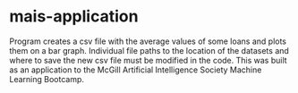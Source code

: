 # mais-application
Program creates a csv file with the average values of some loans and plots them on a bar graph.
Individual file paths to the location of the datasets and where to save the new csv file must be modified in the code.
This was built as an application to the McGill Artificial Intelligence Society Machine Learning Bootcamp.
